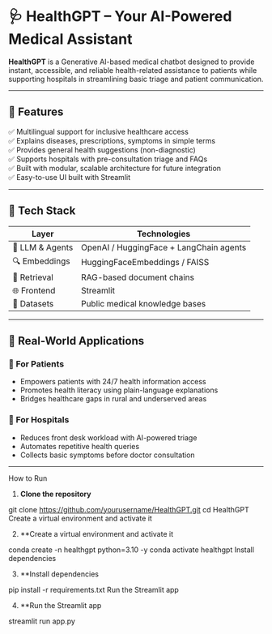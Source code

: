 # 🩺 HealthGPT – Your AI-Powered Medical Assistant

**HealthGPT** is a Generative AI-based medical chatbot designed to provide instant, accessible, and reliable health-related assistance to patients while supporting hospitals in streamlining basic triage and patient communication.

---

## 🚀 Features

✅ Multilingual support for inclusive healthcare access  
✅ Explains diseases, prescriptions, symptoms in simple terms  
✅ Provides general health suggestions (non-diagnostic)  
✅ Supports hospitals with pre-consultation triage and FAQs  
✅ Built with modular, scalable architecture for future integration  
✅ Easy-to-use UI built with Streamlit  

---

## 🧠 Tech Stack

| Layer        | Technologies                          |
|--------------|----------------------------------------|
| 💬 LLM & Agents  | OpenAI / HuggingFace + LangChain agents |
| 🔍 Embeddings   | HuggingFaceEmbeddings / FAISS         |
| 📄 Retrieval    | RAG-based document chains             |
| 🌐 Frontend     | Streamlit                            |
| 🏥 Datasets     | Public medical knowledge bases        |

---

## 🏥 Real-World Applications

### 🔹 For Patients
- Empowers patients with 24/7 health information access  
- Promotes health literacy using plain-language explanations  
- Bridges healthcare gaps in rural and underserved areas  

### 🔹 For Hospitals
- Reduces front desk workload with AI-powered triage  
- Automates repetitive health queries  
- Collects basic symptoms before doctor consultation  

---
How to Run

1. **Clone the repository**

git clone https://github.com/yourusername/HealthGPT.git
cd HealthGPT
Create a virtual environment and activate it

2. **Create a virtual environment and activate it


conda create -n healthgpt python=3.10 -y
conda activate healthgpt
Install dependencies

3. **Install dependencies

pip install -r requirements.txt
Run the Streamlit app

4. **Run the Streamlit app

streamlit run app.py



